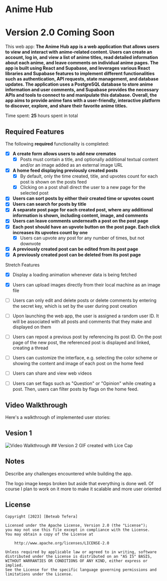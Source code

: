 # Anime Hub
# Version 2.0 Coming Soon
This web app:
**The Anime Hub app is a web application that allows users to view and interact with anime-related content. Users can create an account, log in, and view a list of anime titles, read detailed information about each anime, and leave comments on individual anime pages. The app is built using React and Supabase, and leverages various React libraries and Supabase features to implement different functionalities such as authentication, API requests, state management, and database updates. The application uses a PostgreSQL database to store anime information and user comments, and Supabase provides the necessary APIs and tools to connect to and manipulate this database. Overall, the app aims to provide anime fans with a user-friendly, interactive platform to discover, explore, and share their favorite anime titles.**

Time spent: **25** hours spent in total

## Required Features

The following **required** functionality is completed:

- [x] **A create form allows users to add new cremates**
  - [x] Posts must contain a title, and optionally additional textual content and/or an image added as an external image URL
- [x] **A home feed displaying previously created posts**
  - [x] By default, only the time created, title, and upvotes count for each post is shown on the posts feed
  - [x] Clicking on a post shall direct the user to a new page for the selected post
- [x] **Users can sort posts by either their created time or upvotes count**
- [x] **Users can search for posts by title**
- [x] **A separate post page for each created post, where any additional information is shown, including content, image, and comments**
- [x] **Users can leave comments underneath a post on the post page**
- [x] **Each post should have an upvote button on the post page. Each click increases its upvotes count by one**
  - [x] Users can upvote any post for any number of times, but not downvote
- [x] **A previously created post can be edited from its post page**
- [x] **A previously created post can be deleted from its post page**

Stretch Features
- [x] Display a loading animation whenever data is being fetched
- [x] Users can upload images directly from their local machine as an image file
- [ ] Users can only edit and delete posts or delete comments by entering the secret key, which is set by the user during post creation
- [ ] Upon launching the web app, the user is assigned a random user ID. It will be associated with all posts and comments that they make and displayed on them
- [ ] Users can repost a previous post by referencing its post ID. On the post page of the new post, the referenced post is displayed and linked, creating a thread
- [ ] Users can customize the interface, e.g. selecting the color scheme or showing the content and image of each post on the home feed
- [ ] Users can share and view web videos
- [ ] Users can set flags such as "Question" or "Opinion" while creating a post. Then, users can filter posts by flags on the home feed.


## Video Walkthrough

Here's a walkthrough of implemented user stories:
## Vesion 1
<img src='https://github.com/BeteabTefera/AnimeHub/blob/main/Walkthrough.gif' title='Video Walkthrough' width='' alt='Video Walkthrough' />
## Version 2
<!-- Replace this with whatever GIF tool you used! -->
GIF created with Lice Cap 
<!-- Recommended tools:
[Kap](https://getkap.co/) for macOS
[ScreenToGif](https://www.screentogif.com/) for Windows
[peek](https://github.com/phw/peek) for Linux. -->

## Notes

Describe any challenges encountered while building the app.

The logo image keeps broken but aside that everything is done well.
Of course I plan to work on it more to make it scalable and more user oriented


## License

    Copyright [2023] [Beteab Tefera]

    Licensed under the Apache License, Version 2.0 (the "License");
    you may not use this file except in compliance with the License.
    You may obtain a copy of the License at

        http://www.apache.org/licenses/LICENSE-2.0

    Unless required by applicable law or agreed to in writing, software
    distributed under the License is distributed on an "AS IS" BASIS,
    WITHOUT WARRANTIES OR CONDITIONS OF ANY KIND, either express or implied.
    See the License for the specific language governing permissions and
    limitations under the License.
